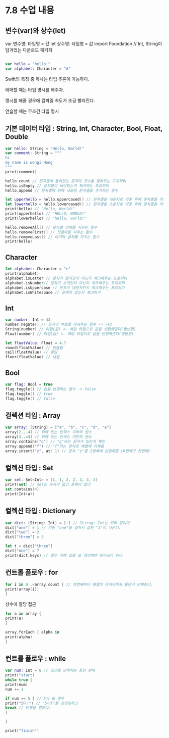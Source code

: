 7.8 수업 내용
==

변수(var)와 상수(let)
----
var 변수명: 타입명 = 값
let 상수명: 타입명 = 값 
import Foundation // Int, String이 담겨있는 다운로드 패키지 


```swift

var hello = "hello!"
var alphabet: Character = "A"
```
Swift의 특징 중 하나는 타입 추론이 가능하다.  

애매할 때는 타입 명시를 해주자.  

명시를 해줄 경우에 컴파일 속도가 조금 빨라진다.

연습할 때는 무조건 타입 명시


기본 데이터 타입 : String, Int, Character, Bool, Float, Double
---

```swift
var hello: String = "Hello, World!"
var comment: String = """
hi
my name is wongi Hong
"""
print(comment)
```

```swift
hello.count // 문자열에 들어있는 문자의 갯수를 알려주는 프로퍼티
hello.isEmpty // 문자열이 비어있는지 체크하는 프로퍼티 
hello.append // 문자열에 뒤에 새로운 문자열을 추가하는 함수 
```

```swift
let upperhello = hello.uppercased() // 문자열을 대문자로 바꾼 후에 문자열을 리턴하는 함수
let lowerhello = hello.lowercased() // 문자열을 소문자로 바꾼 후에 문자열을 리턴하는 함수 
print(hello) // "Hello, World!"
print(upperhello) // "HELLO, WORLD!"
print(lowerhello) // "hello, world!"
```

```swift
hello.removeAll() // 문자열 전체를 지우는 함수
hello.removeFirst() // 첫글자를 지우는 함수 
hello.removeLast() // 마지막 글자를 지우는 함수
print(hello)
```

Character
---

```swift
let alphabet: Character = "c"
print(alphabet)
alphabet.isLetter // 문자가 문자인지 아닌지 체크해주는 프로퍼티
alphabet.isNumber// 문자가 숫자인지 아닌지 체크해주는 프로퍼티
alphabet.isUppercase // 문자가 대문자인지 체크해주는 프로퍼티
alphabet.isWhitespace // 공백이 있는지 체크하기
```
Int
---
```swift
var number: Int = 43
number.negate() // 숫자의 부호를 바꿔주는 함수 -> -43
String(number) // 타입(값) <- 해당 타입으로 값을 반환해준다(형변환)
Float(number) // 타입(값) <- 해당 타입으로 값을 반환해준다(형변환)

let floatValue: Float = 4.7
round(floatValue) // 반올림
ceil(floatValue) // 올림
floor(floatValue) // 내림
```

Bool
---
```swift
var flag: Bool = true
flag.toggle() // 값을 변경하는 함수 -> false 
flag.toggle() // true
flag.toggle() // false
```

컬렉션 타입 : Array
---
```swift
var array: [String] = ["a", "b", "c", "d", "e"]
array[2...4] // 뒤에 있는 인덱스 이하의 원소
array[3..<4] // 뒤에 있는 인덱스 미만의 원소
array.contains("q") // "q"라는 문자가 있는지 확인
array.append("f") // "f"라는 문자르 배열에 더해줌
array.insert("z", at: 1) // 문자 "z"를 1번째에 삽입해줌 (0번째가 첫번째)
```

컬렉션 타입 : Set
---
```swift
var set: Set<Int> = [1, 1, 2, 2, 3, 3, 3] 
print(set) // set는 순서가 없고 중복이 없다 
set.contains(4)
print(Int(a))
```

컬렉션 타입 : Dictionary 
---
```swift
var dict: [String: Int] = [:] // Stirng: Int는 키와 값이다
dict["one"] = 1 // 키인 "one"을 넣어서 값인 "1"이 나온다.
dict["two"] = 2
dict["three"] = 3

let t = dict["three"]
dict["one"] = 7
print(dict.keys) // 같은 키에 값을 또 생성하면 덮어쓰기 된다 
```

컨트롤 플로우 : for
---
```swift
for i in 0..<array.count { // 첫번째부터 배열의 마지막까지 돌면서 반복한다.
print(array[i])
}
```

상수에 할당 접근
```swift
for a in array {
print(a)
}
```

```swift
array.forEach { alpha in 
print(alpha)
}
```

컨트롤 플로우 : while
---
```swift
var num: Int = 0 // 조건을 만족하는 동안 반복 
print("start)
while true { 
print(num)
num += 1

if num == 5 { // 5가 될 경우 
print("5다!") // "5다!"를 프린트하고
break // 반복을 멈춘다.
}

}

print("finish")
```








